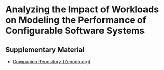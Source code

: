 # Analyzing the Impact of Workloads on Modeling the Performance of Configurable Software Systems

## Supplementary Material
* [Companion Repository (Zenodo.org)](https://doi.org/10.5281/zenodo.7504284)
